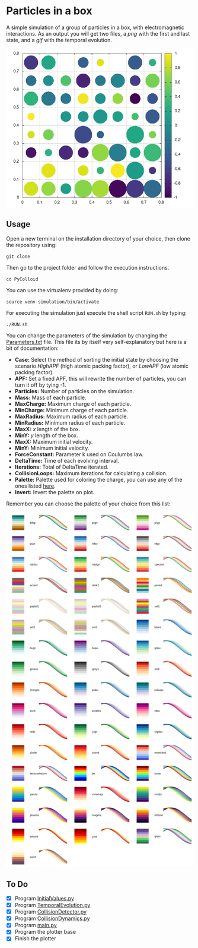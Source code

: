 #   Particles in a box

A simple simulation of a group of particles in a box, with electromagnetic interactions. As an output you will get two files, a *png* with the first and last state, and a *gif* with the temporal evolution.

![](output/output.gif)

##  Usage

Open a new terminal on the installation directory of your choice, then clone the repository using:
 
```
git clone
```

Then go to the project folder and follow the execution instructions.

```
cd PyColloid
```

You can use the virtualenv provided by doing:

```
source venv-simulation/bin/activate
```

For executing the simulation just execute the shell script ``RUN.sh`` by typing:

```
./RUN.sh
```

You can change the parameters of the simulation by changing the [Parameters.txt](Parameters.txt) file. This file its by itself very self-explanatory but here is a bit of documentation:

*   **Case:** Select the method of sorting the initial state by choosing the scenario *HighAPF* (high atomic packing factor), or *LowAPF* (low atomic packing factor).
*   **APF:** Set a fixed APF, this will rewrite the number of particles, you can turn it off by tying -1.
*   **Particles:** Number of particles on the simulation.
*   **Mass:** Mass of each particle.
*   **MaxCharge:** Maximum charge of each particle.
*   **MinCharge:** Minimum charge of each particle.
*   **MaxRadius:** Maximum radius of each particle.
*   **MinRadius:** Minimum radius of each particle.
*   **MaxX:** *x* length of the box.
*   **MinY:** *y* length of the box.
*   **MaxX:** Maximum initial velocity.
*   **MinY:** Minimum initial velocity.
*   **ForceConstant:** Parameter k used on Coulumbs law.
*   **DeltaTime:** Time of each evolving interval.
*   **Iterations:** Total of DeltaTime iterated.
*   **CollisionLoops:** Maximum iterations for calculating a collision.
*   **Palette:** Palette used for coloring the charge, you can use any of the ones listed [here](Palettes.png).
*   **Invert:** Invert the palette on plot.

Remember you can choose the palette of your choice from this list:

![](Palettes.png)


<!-- Maintain the dimensions of the box in a way that the atomic packing factor doesn't go over *0.7*.[^1]

[^1]: Consult [this article](https://en.wikipedia.org/wiki/Atomic_packing_factor) for more information on *APF*. -->



##  To Do

- [x] Program [InitialValues.py](src/InitialValues.py)
- [x] Program [TemporalEvolution.py](src/TemporalEvolution.py)
- [x] Program [CollisionDetector.py](src/CollisionDetector.py)
- [x] Program [CollisionDynamics.py](src/CollisionDynamics.py)
- [x] Program [main.py](src/main.py)
- [x] Program the plotter base
- [x] Finish the plotter  

<!-- Fork the repository for collaboration, then send your pull requests. -->